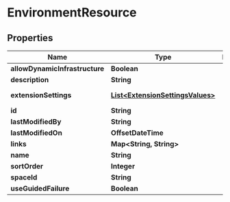 

# EnvironmentResource


## Properties

Name | Type | Description | Notes
------------ | ------------- | ------------- | -------------
**allowDynamicInfrastructure** | **Boolean** |  |  [optional]
**description** | **String** |  |  [optional]
**extensionSettings** | [**List&lt;ExtensionSettingsValues&gt;**](ExtensionSettingsValues.md) |  |  [optional] [readonly]
**id** | **String** |  |  [optional]
**lastModifiedBy** | **String** |  |  [optional]
**lastModifiedOn** | **OffsetDateTime** |  |  [optional]
**links** | **Map&lt;String, String&gt;** |  |  [optional]
**name** | **String** |  |  [optional]
**sortOrder** | **Integer** |  |  [optional]
**spaceId** | **String** |  |  [optional]
**useGuidedFailure** | **Boolean** |  |  [optional]



